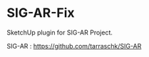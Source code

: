 SIG-AR-Fix
==========

SketchUp plugin for SIG-AR Project.

SIG-AR : https://github.com/tarraschk/SIG-AR